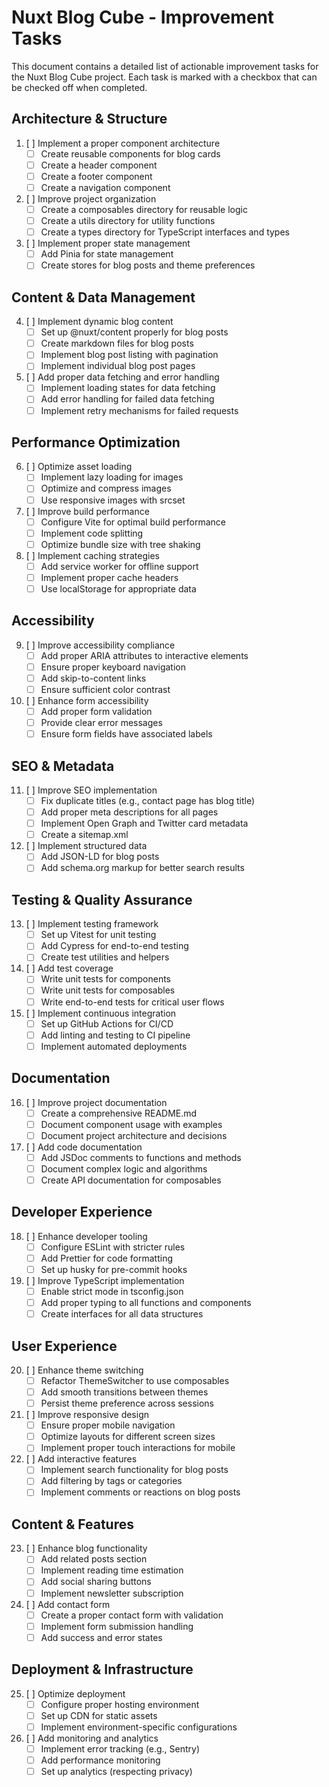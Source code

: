 # Nuxt Blog Cube - Improvement Tasks

This document contains a detailed list of actionable improvement tasks for the Nuxt Blog Cube project. Each task is marked with a checkbox that can be checked off when completed.

## Architecture & Structure

1. [ ] Implement a proper component architecture
   - [ ] Create reusable components for blog cards
   - [ ] Create a header component
   - [ ] Create a footer component
   - [ ] Create a navigation component

2. [ ] Improve project organization
   - [ ] Create a composables directory for reusable logic
   - [ ] Create a utils directory for utility functions
   - [ ] Create a types directory for TypeScript interfaces and types

3. [ ] Implement proper state management
   - [ ] Add Pinia for state management
   - [ ] Create stores for blog posts and theme preferences

## Content & Data Management

4. [ ] Implement dynamic blog content
   - [ ] Set up @nuxt/content properly for blog posts
   - [ ] Create markdown files for blog posts
   - [ ] Implement blog post listing with pagination
   - [ ] Implement individual blog post pages

5. [ ] Add proper data fetching and error handling
   - [ ] Implement loading states for data fetching
   - [ ] Add error handling for failed data fetching
   - [ ] Implement retry mechanisms for failed requests

## Performance Optimization

6. [ ] Optimize asset loading
   - [ ] Implement lazy loading for images
   - [ ] Optimize and compress images
   - [ ] Use responsive images with srcset

7. [ ] Improve build performance
   - [ ] Configure Vite for optimal build performance
   - [ ] Implement code splitting
   - [ ] Optimize bundle size with tree shaking

8. [ ] Implement caching strategies
   - [ ] Add service worker for offline support
   - [ ] Implement proper cache headers
   - [ ] Use localStorage for appropriate data

## Accessibility

9. [ ] Improve accessibility compliance
   - [ ] Add proper ARIA attributes to interactive elements
   - [ ] Ensure proper keyboard navigation
   - [ ] Add skip-to-content links
   - [ ] Ensure sufficient color contrast

10. [ ] Enhance form accessibility
    - [ ] Add proper form validation
    - [ ] Provide clear error messages
    - [ ] Ensure form fields have associated labels

## SEO & Metadata

11. [ ] Improve SEO implementation
    - [ ] Fix duplicate titles (e.g., contact page has blog title)
    - [ ] Add proper meta descriptions for all pages
    - [ ] Implement Open Graph and Twitter card metadata
    - [ ] Create a sitemap.xml

12. [ ] Implement structured data
    - [ ] Add JSON-LD for blog posts
    - [ ] Add schema.org markup for better search results

## Testing & Quality Assurance

13. [ ] Implement testing framework
    - [ ] Set up Vitest for unit testing
    - [ ] Add Cypress for end-to-end testing
    - [ ] Create test utilities and helpers

14. [ ] Add test coverage
    - [ ] Write unit tests for components
    - [ ] Write unit tests for composables
    - [ ] Write end-to-end tests for critical user flows

15. [ ] Implement continuous integration
    - [ ] Set up GitHub Actions for CI/CD
    - [ ] Add linting and testing to CI pipeline
    - [ ] Implement automated deployments

## Documentation

16. [ ] Improve project documentation
    - [ ] Create a comprehensive README.md
    - [ ] Document component usage with examples
    - [ ] Document project architecture and decisions

17. [ ] Add code documentation
    - [ ] Add JSDoc comments to functions and methods
    - [ ] Document complex logic and algorithms
    - [ ] Create API documentation for composables

## Developer Experience

18. [ ] Enhance developer tooling
    - [ ] Configure ESLint with stricter rules
    - [ ] Add Prettier for code formatting
    - [ ] Set up husky for pre-commit hooks

19. [ ] Improve TypeScript implementation
    - [ ] Enable strict mode in tsconfig.json
    - [ ] Add proper typing to all functions and components
    - [ ] Create interfaces for all data structures

## User Experience

20. [ ] Enhance theme switching
    - [ ] Refactor ThemeSwitcher to use composables
    - [ ] Add smooth transitions between themes
    - [ ] Persist theme preference across sessions

21. [ ] Improve responsive design
    - [ ] Ensure proper mobile navigation
    - [ ] Optimize layouts for different screen sizes
    - [ ] Implement proper touch interactions for mobile

22. [ ] Add interactive features
    - [ ] Implement search functionality for blog posts
    - [ ] Add filtering by tags or categories
    - [ ] Implement comments or reactions on blog posts

## Content & Features

23. [ ] Enhance blog functionality
    - [ ] Add related posts section
    - [ ] Implement reading time estimation
    - [ ] Add social sharing buttons
    - [ ] Implement newsletter subscription

24. [ ] Add contact form
    - [ ] Create a proper contact form with validation
    - [ ] Implement form submission handling
    - [ ] Add success and error states

## Deployment & Infrastructure

25. [ ] Optimize deployment
    - [ ] Configure proper hosting environment
    - [ ] Set up CDN for static assets
    - [ ] Implement environment-specific configurations

26. [ ] Add monitoring and analytics
    - [ ] Implement error tracking (e.g., Sentry)
    - [ ] Add performance monitoring
    - [ ] Set up analytics (respecting privacy)